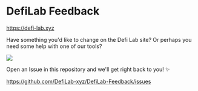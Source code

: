 # DefiLab Feedback

https://defi-lab.xyz

Have something you'd like to change on the Defi Lab site? Or perhaps you need some help with one of our tools? 

![](https://media.giphy.com/media/14jQC2AONxNBHq/giphy.gif)

Open an Issue in this repository and we'll get right back to you! ✨

https://github.com/DefiLab-xyz/DefiLab-Feedback/issues


